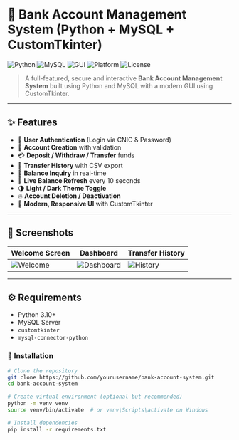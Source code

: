 # 🏦 Bank Account Management System (Python + MySQL + CustomTkinter)

![Python](https://img.shields.io/badge/Python-3.10%2B-blue?logo=python)
![MySQL](https://img.shields.io/badge/Database-MySQL-orange?logo=mysql)
![GUI](https://img.shields.io/badge/GUI-CustomTkinter-green?logo=tkinter)
![Platform](https://img.shields.io/badge/Cross--Platform-Windows%20%7C%20Linux%20%7C%20macOS-lightgrey)
![License](https://img.shields.io/badge/License-MIT-purple)

> A full-featured, secure and interactive **Bank Account Management System** built using Python and MySQL with a modern GUI using CustomTkinter.

---

## ✨ Features

- 🔐 **User Authentication** (Login via CNIC & Password)
- 📝 **Account Creation** with validation
- 💳 **Deposit / Withdraw / Transfer** funds
- 📜 **Transfer History** with CSV export
- 🧾 **Balance Inquiry** in real-time
- 🔁 **Live Balance Refresh** every 10 seconds
- 🌗 **Light / Dark Theme Toggle**
- 🔥 **Account Deletion / Deactivation**
- 📁 **Modern, Responsive UI** with CustomTkinter

---

## 📸 Screenshots

| Welcome Screen | Dashboard | Transfer History |
|----------------|-----------|------------------|
| ![Welcome](assets/screenshot1.png) | ![Dashboard](assets/screenshot2.png) | ![History](assets/screenshot3.png) |

---

## ⚙️ Requirements

- Python 3.10+
- MySQL Server
- `customtkinter`
- `mysql-connector-python`

### 🔧 Installation

```bash
# Clone the repository
git clone https://github.com/yourusername/bank-account-system.git
cd bank-account-system

# Create virtual environment (optional but recommended)
python -m venv venv
source venv/bin/activate  # or venv\Scripts\activate on Windows

# Install dependencies
pip install -r requirements.txt
